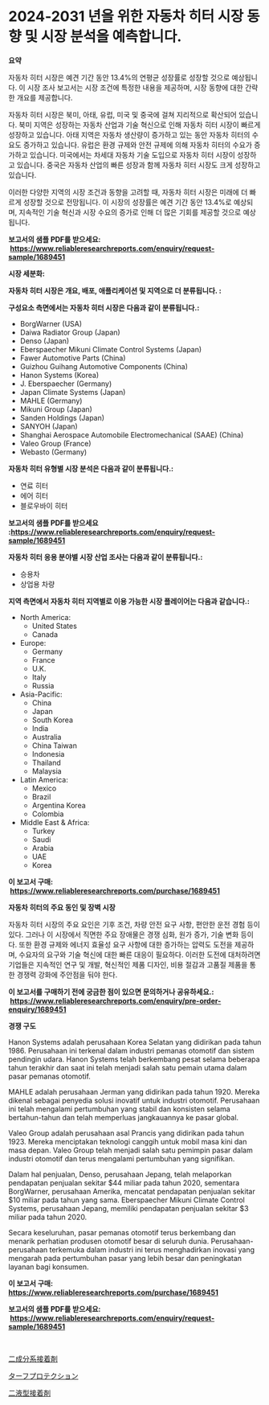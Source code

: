 <p><h1>2024-2031 년을 위한 자동차 히터 시장 동향 및 시장 분석을 예측합니다.</h1></p><p><strong>요약</strong></p>
<p><p>자동차 히터 시장은 예견 기간 동안 13.4%의 연평균 성장률로 성장할 것으로 예상됩니다. 이 시장 조사 보고서는 시장 조건에 특정한 내용을 제공하며, 시장 동향에 대한 간략한 개요를 제공합니다. </p><p>자동차 히터 시장은 북미, 아태, 유럽, 미국 및 중국에 걸쳐 지리적으로 확산되어 있습니다. 북미 지역은 성장하는 자동차 산업과 기술 혁신으로 인해 자동차 히터 시장이 빠르게 성장하고 있습니다. 아태 지역은 자동차 생산량이 증가하고 있는 동안 자동차 히터의 수요도 증가하고 있습니다. 유럽은 환경 규제와 안전 규제에 의해 자동차 히터의 수요가 증가하고 있습니다. 미국에서는 차세대 자동차 기술 도입으로 자동차 히터 시장이 성장하고 있습니다. 중국은 자동차 산업의 빠른 성장과 함께 자동차 히터 시장도 크게 성장하고 있습니다. </p><p>이러한 다양한 지역의 시장 조건과 동향을 고려할 때, 자동차 히터 시장은 미래에 더 빠르게 성장할 것으로 전망됩니다. 이 시장의 성장률은 예견 기간 동안 13.4%로 예상되며, 지속적인 기술 혁신과 시장 수요의 증가로 인해 더 많은 기회를 제공할 것으로 예상됩니다.</p></p>
<p><strong>보고서의 샘플 PDF를 받으세요: &nbsp;<a href="https://www.reliableresearchreports.com/enquiry/request-sample/1689451">https://www.reliableresearchreports.com/enquiry/request-sample/1689451</a></strong></p>
<p><strong>시장 세분화:</strong></p>
<p><strong> 자동차 히터 시장은 개요, 배포, 애플리케이션 및 지역으로 더 분류됩니다. :</strong></p>
<p><strong>구성요소 측면에서는 자동차 히터 시장은 다음과 같이 분류됩니다.:</strong></p>
<p><ul><li>BorgWarner (USA)</li><li>Daiwa Radiator Group (Japan)</li><li>Denso (Japan)</li><li>Eberspaecher Mikuni Climate Control Systems (Japan)</li><li>Fawer Automotive Parts (China)</li><li>Guizhou Guihang Automotive Components (China)</li><li>Hanon Systems (Korea)</li><li>J. Eberspaecher (Germany)</li><li>Japan Climate Systems (Japan)</li><li>MAHLE (Germany)</li><li>Mikuni Group (Japan)</li><li>Sanden Holdings (Japan)</li><li>SANYOH (Japan)</li><li>Shanghai Aerospace Automobile Electromechanical (SAAE) (China)</li><li>Valeo Group (France)</li><li>Webasto (Germany)</li></ul></p>
<p><strong> 자동차 히터 유형별 시장 분석은 다음과 같이 분류됩니다.:</strong></p>
<p><ul><li>연료 히터</li><li>에어 히터</li><li>블로우바이 히터</li></ul></p>
<p><strong>보고서의 샘플 PDF를 받으세요 :<a href="https://www.reliableresearchreports.com/enquiry/request-sample/1689451">https://www.reliableresearchreports.com/enquiry/request-sample/1689451</a></strong></p>
<p><strong> 자동차 히터 응용 분야별 시장 산업 조사는 다음과 같이 분류됩니다.:</strong></p>
<p><ul><li>승용차</li><li>상업용 차량</li></ul></p>
<p><strong>지역 측면에서 자동차 히터 지역별로 이용 가능한 시장 플레이어는 다음과 같습니다.:</strong></p>
<p><ul>
    <li>
        North America:
        <ul>
            <li>United States</li>
            <li>Canada</li>
        </ul>
    </li>
    <li>
        Europe:
        <ul>
            <li>Germany</li>
            <li>France</li>
            <li>U.K.</li>
            <li>Italy</li>
            <li>Russia</li>
        </ul>
    </li>
    <li>
        Asia-Pacific:
        <ul>
            <li>China</li>
            <li>Japan</li>
            <li>South Korea</li>
            <li>India</li>
            <li>Australia</li>
            <li>China Taiwan</li>
            <li>Indonesia</li>
            <li>Thailand</li>
            <li>Malaysia</li>
        </ul>
    </li>
    <li>
        Latin America:
        <ul>
            <li>Mexico</li>
            <li>Brazil</li>
            <li>Argentina Korea</li>
            <li>Colombia</li>
        </ul>
    </li>
    <li>
        Middle East & Africa:
        <ul>
            <li>Turkey</li>
            <li>Saudi</li>
            <li>Arabia</li>
            <li>UAE</li>
            <li>Korea</li>
        </ul>
    </li>
    </ul></p>
<p><strong>이 보고서 구매: &nbsp;<a href="https://www.reliableresearchreports.com/purchase/1689451">https://www.reliableresearchreports.com/purchase/1689451</a></strong></p>
<p><strong>자동차 히터의 주요 동인 및 장벽 시장</strong></p>
<p><p>자동차 히터 시장의 주요 요인은 기후 조건, 차량 안전 요구 사항, 편안한 운전 경험 등이 있다. 그러나 이 시장에서 직면한 주요 장애물은 경쟁 심화, 원가 증가, 기술 변화 등이다. 또한 환경 규제와 에너지 효율성 요구 사항에 대한 증가하는 압력도 도전을 제공하며, 수요자의 요구와 기술 혁신에 대한 빠른 대응이 필요하다. 이러한 도전에 대처하려면 기업들은 지속적인 연구 및 개발, 혁신적인 제품 디자인, 비용 절감과 고품질 제품을 통한 경쟁력 강화에 주안점을 둬야 한다.</p></p>
<p><strong>이 보고서를 구매하기 전에 궁금한 점이 있으면 문의하거나 공유하세요.: &nbsp;<a href="https://www.reliableresearchreports.com/enquiry/pre-order-enquiry/1689451">https://www.reliableresearchreports.com/enquiry/pre-order-enquiry/1689451</a></strong></p>
<p><strong>경쟁 구도</strong></p>
<p><p>Hanon Systems adalah perusahaan Korea Selatan yang didirikan pada tahun 1986. Perusahaan ini terkenal dalam industri pemanas otomotif dan sistem pendingin udara. Hanon Systems telah berkembang pesat selama beberapa tahun terakhir dan saat ini telah menjadi salah satu pemain utama dalam pasar pemanas otomotif.</p><p>MAHLE adalah perusahaan Jerman yang didirikan pada tahun 1920. Mereka dikenal sebagai penyedia solusi inovatif untuk industri otomotif. Perusahaan ini telah mengalami pertumbuhan yang stabil dan konsisten selama bertahun-tahun dan telah memperluas jangkauannya ke pasar global.</p><p>Valeo Group adalah perusahaan asal Prancis yang didirikan pada tahun 1923. Mereka menciptakan teknologi canggih untuk mobil masa kini dan masa depan. Valeo Group telah menjadi salah satu pemimpin pasar dalam industri otomotif dan terus mengalami pertumbuhan yang signifikan.</p><p>Dalam hal penjualan, Denso, perusahaan Jepang, telah melaporkan pendapatan penjualan sekitar $44 miliar pada tahun 2020, sementara BorgWarner, perusahaan Amerika, mencatat pendapatan penjualan sekitar $10 miliar pada tahun yang sama. Eberspaecher Mikuni Climate Control Systems, perusahaan Jepang, memiliki pendapatan penjualan sekitar $3 miliar pada tahun 2020.</p><p>Secara keseluruhan, pasar pemanas otomotif terus berkembang dan menarik perhatian produsen otomotif besar di seluruh dunia. Perusahaan-perusahaan terkemuka dalam industri ini terus menghadirkan inovasi yang mengarah pada pertumbuhan pasar yang lebih besar dan peningkatan layanan bagi konsumen.</p></p>
<p><strong>이 보고서 구매: &nbsp; <a href="https://www.reliableresearchreports.com/purchase/1689451">https://www.reliableresearchreports.com/purchase/1689451</a></strong></p>
<p><strong>보고서의 샘플 PDF를 받으세요: &nbsp;<a href="https://www.reliableresearchreports.com/enquiry/request-sample/1689451">https://www.reliableresearchreports.com/enquiry/request-sample/1689451</a></strong><strong></strong></p>
<p>&nbsp;</p>
<p><p><a href="https://github.com/KaydenJohns1964/Market-Research-Report-List-1/blob/main/45849518245.md">二成分系接着剤</a></p><p><a href="https://github.com/marbadji/Market-Research-Report-List-1/blob/main/88689998244.md">ターフプロテクション</a></p><p><a href="https://github.com/xtkhtofdt934839/Market-Research-Report-List-1/blob/main/98082198246.md">二液型接着剤</a></p></p>